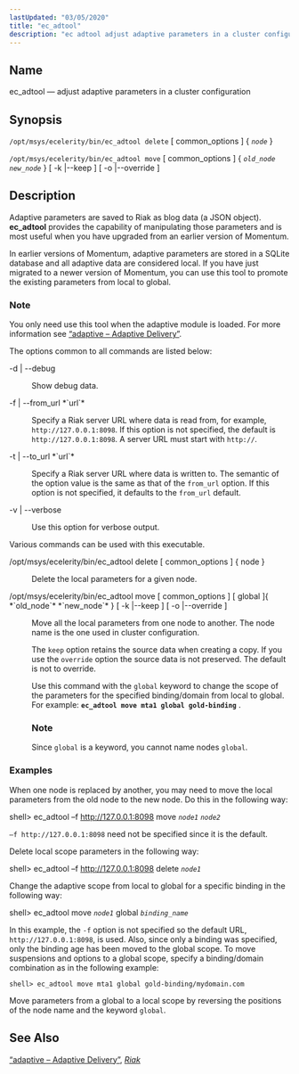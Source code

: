 ```yaml
---
lastUpdated: "03/05/2020"
title: "ec_adtool"
description: "ec adtool adjust adaptive parameters in a cluster configuration opt msys ecelerity bin ec adtool delete common options node opt msys ecelerity bin ec adtool move common options old node new node k keep o override Adaptive parameters are saved to Riak as blog data a JSON object ec adtool..."
---
```


<a name="executable.ec_adtool"></a> 
## Name

ec_adtool — adjust adaptive parameters in a cluster configuration

## Synopsis

`/opt/msys/ecelerity/bin/ec_adtool delete` [ common_options ] { *`node`* }

`/opt/msys/ecelerity/bin/ec_adtool move` [ common_options ] { *`old_node`* *`new_node`* } [ -k |--keep ] [ -o |--override ]

<a name="idp13021536"></a> 
## Description

Adaptive parameters are saved to Riak as blog data (a JSON object). **ec_adtool** provides the capability of manipulating those parameters and is most useful when you have upgraded from an earlier version of Momentum.

In earlier versions of Momentum, adaptive parameters are stored in a SQLite database and all adaptive data are considered local. If you have just migrated to a newer version of Momentum, you can use this tool to promote the existing parameters from local to global.

### Note

You only need use this tool when the adaptive module is loaded. For more information see [“adaptive – Adaptive Delivery”](/momentum/4/modules/4-adaptive).

The options common to all commands are listed below:

<dl class="variablelist">

<dt>-d | --debug</dt>

<dd>

Show debug data.

</dd>

<dt>-f | --from_url *`url`*</dt>

<dd>

Specify a Riak server URL where data is read from, for example, `http://127.0.0.1:8098`. If this option is not specified, the default is `http://127.0.0.1:8098`. A server URL must start with `http://`.

</dd>

<dt>-t | --to_url *`url`*</dt>

<dd>

Specify a Riak server URL where data is written to. The semantic of the option value is the same as that of the `from_url` option. If this option is not specified, it defaults to the `from_url` default.

</dd>

<dt>-v | --verbose</dt>

<dd>

Use this option for verbose output.

</dd>

</dl>

Various commands can be used with this executable.

<dl class="variablelist">

<dt>/opt/msys/ecelerity/bin/ec_adtool delete [ common_options ] { node }</dt>

<dd>

Delete the local parameters for a given node.

</dd>

<dt>/opt/msys/ecelerity/bin/ec_adtool move [ common_options ] [ global ]{ *`old_node`* *`new_node`* } [ -k |--keep ] [ -o |--override ]</dt>

<dd>

Move all the local parameters from one node to another. The node name is the one used in cluster configuration.

The `keep` option retains the source data when creating a copy. If you use the `override` option the source data is not preserved. The default is not to override.

Use this command with the `global` keyword to change the scope of the parameters for the specified binding/domain from local to global. For example: **`ec_adtool move mta1 global gold-binding`**                               .

### Note

Since `global` is a keyword, you cannot name nodes `global`.

</dd>

</dl>

<a name="executable.ec_adtool.examples"></a> 
### Examples

When one node is replaced by another, you may need to move the local parameters from the old node to the new node. Do this in the following way:

shell> ec_adtool –f http://127.0.0.1:8098 move *`node1`* *`node2`*

`–f http://127.0.0.1:8098` need not be specified since it is the default.

Delete local scope parameters in the following way:

shell> ec_adtool –f http://127.0.0.1:8098 delete *`node1`*

Change the adaptive scope from local to global for a specific binding in the following way:

shell> ec_adtool move *`node1`* global *`binding_name`*

In this example, the `-f` option is not specified so the default URL, `http://127.0.0.1:8098`, is used. Also, since only a binding was specified, only the binding age has been moved to the global scope. To move suspensions and options to a global scope, specify a binding/domain combination as in the following example:

`shell> ec_adtool move mta1 global gold-binding/mydomain.com`

Move parameters from a global to a local scope by reversing the positions of the node name and the keyword `global`.

<a name="idp12858944"></a> 
## See Also

[“adaptive – Adaptive Delivery”](/momentum/4/modules/4-adaptive), [*Riak*](/momentum/4/riak)